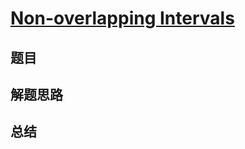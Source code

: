 # [Non-overlapping Intervals](https://leetcode.com/problems/non-overlapping-intervals/)
## 题目


## 解题思路


## 总结


